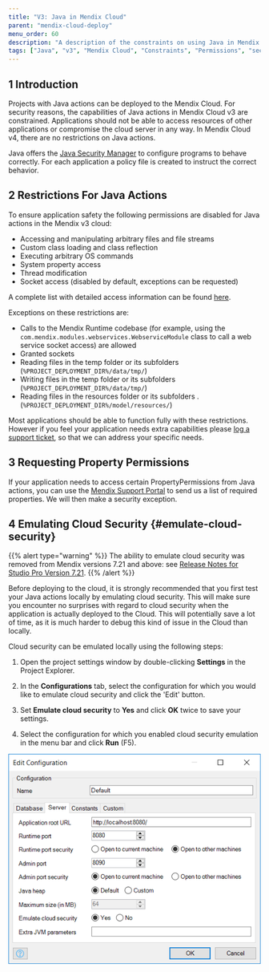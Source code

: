```yaml
---
title: "V3: Java in Mendix Cloud"
parent: "mendix-cloud-deploy"
menu_order: 60
description: "A description of the constraints on using Java in Mendix Cloud v3"
tags: ["Java", "v3", "Mendix Cloud", "Constraints", "Permissions", "security", "Access"]
---
```


## 1 Introduction

Projects with Java actions can be deployed to the Mendix Cloud. For security reasons, the capabilities of Java actions in Mendix Cloud v3 are constrained. Applications should not be able to access resources of other applications or compromise the cloud server in any way. In Mendix Cloud v4, there are no restrictions on Java actions.

Java offers the [Java Security Manager](http://download.oracle.com/javase/tutorial/essential/environment/security.html "Java Security Manager") to configure programs to behave correctly. For each application a policy file is created to instruct the correct behavior.

## 2 Restrictions For Java Actions

To ensure application safety the following permissions are disabled for Java actions in the Mendix v3 cloud:

*   Accessing and manipulating arbitrary files and file streams
*   Custom class loading and class reflection
*   Executing arbitrary OS commands
*   System property access
*   Thread modification
*   Socket access (disabled by default, exceptions can be requested)

A complete list with detailed access information can be found [here](https://docs.oracle.com/javase/8/docs/technotes/guides/security/permissions.html#PermsAndMethods).

Exceptions on these restrictions are:

*   Calls to the Mendix Runtime codebase (for example, using the `com.mendix.modules.webservices.WebserviceModule` class to call a web service socket access) are allowed
*   Granted sockets
*   Reading files in the temp folder or its subfolders (`%PROJECT_DEPLOYMENT_DIR%/data/tmp/`)
*   Writing files in the temp folder or its subfolders (`%PROJECT_DEPLOYMENT_DIR%/data/tmp/`)
*   Reading files in the resources folder or its subfolders .(`%PROJECT_DEPLOYMENT_DIR%/model/resources/`)

Most applications should be able to function fully with these restrictions. However if you feel your application needs extra capabilities please [log a support ticket](https://support.mendix.com/), so that we can address your specific needs.

## 3 Requesting Property Permissions

If your application needs to access certain PropertyPermissions from Java actions, you can use the [Mendix Support Portal](https://support.mendix.com/) to send us a list of required properties. We will then make a security exception.

## 4 Emulating Cloud Security {#emulate-cloud-security}

{{% alert type="warning" %}}
The ability to emulate cloud security was removed from Mendix versions 7.21 and above: see [Release Notes for Studio Pro Version 7.21](/releasenotes/studio-pro/7.21).
{{% /alert %}}

Before deploying to the cloud, it is strongly recommended that you first test your Java actions locally by emulating cloud security. This will make sure you encounter no surprises with regard to cloud security when the application is actually deployed to the Cloud. This will potentially save a lot of time, as it is much harder to debug this kind of issue in the Cloud than locally.

Cloud security can be emulated locally using the following steps:

1.   Open the project settings window by double-clicking **Settings** in the Project Explorer.

2.  In the **Configurations** tab, select the configuration for which you would like to emulate cloud security and click the 'Edit' button.

3.  Set **Emulate cloud security** to **Yes** and click **OK** twice to save your settings.

4.  Select the configuration for which you enabled cloud security emulation in the menu bar and click **Run** (F5).

![](attachments/java-in-the-cloud/4325407.png)
